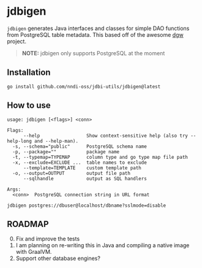 jdbigen
=======

`jdbigen` generates Java interfaces and classes for simple DAO functions from PostgreSQL table metadata.
This based off of the awesome [dgw](https://github.com/achiku/dgw) project.

> **NOTE:** jdbigen only supports PostgreSQL at the moment 

## Installation

```
go install github.com/nndi-oss/jdbi-utils/jdbigen@latest
```

## How to use

```
usage: jdbigen [<flags>] <conn>

Flags:
      --help                 Show context-sensitive help (also try --help-long and --help-man).
  -s, --schema="public"      PostgreSQL schema name
  -p, --package=""           package name
  -t, --typemap=TYPEMAP      column type and go type map file path
  -x, --exclude=EXCLUDE ...  table names to exclude
      --template=TEMPLATE    custom template path
  -o, --output=OUTPUT        output file path
      --sqlhandle            output as SQL handlers

Args:
  <conn>  PostgreSQL connection string in URL format
```

```
jdbigen postgres://dbuser@localhost/dbname?sslmode=disable 
```

## ROADMAP

0. Fix and improve the tests
1. I am planning on re-writing this in Java and compiling a native image with GraalVM.
2. Support other database engines?
